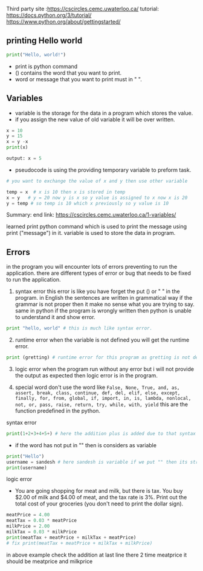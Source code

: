 Third party site :https://cscircles.cemc.uwaterloo.ca/
tutorial: https://docs.python.org/3/tutorial/
https://www.python.org/about/gettingstarted/


## printing Hello world

```python
print("Hello, world!")
```

- print is python command 
- () contains the word that you want to print.
- word or message that you want to print must in " ".

## Variables
- variable is the storage for the data in a program which stores the value.
- if you assign the new value of old variable it will be over written.
```python
x = 10
y = 15
x = y -x
print(x)

output: x = 5
```

- pseudocode is using the providing temporary variable to preform task.
```python
# you want to exchange the value of x and y then use other variable

temp = x  # x is 10 then x is stored in temp 
x = y   # y = 20 now y is x so y value is assigned to x now x is 20
y = temp # so temp is 10 which x previously so y value is 10
```



Summary: 
end link: https://cscircles.cemc.uwaterloo.ca/1-variables/

learned print python command which is used to print the message using print ("message") in it.
variable is used to store the data in program. 

## Errors

in the program you will encounter lots of errors preventing to run the application. there are different types of error or bug that needs to be fixed to run the application.

1. syntax error
	this error is like you have forget the put () or " " in the program.
	in English the sentences are written in grammatical way if the grammar is not proper then it make no sense what you are trying to say. same in python if the program is wrongly written then python is unable to understand it and show error.
```python
print "hello, world" # this is much like syntax error.
``` 

2. runtime error
	when the variable is not defined you will get the runtime error.
```python
print (gretting) # runtime error for this program as gretting is not define
```

3. logic error
	when the program run without any error but i will not provide the output as expected then logic error is in the program.

4. special word
	don't use the word like `False, None, True, and, as, assert, break, class, continue, def, del, elif, else, except, finally, for, from, global, if, import, in, is, lambda, nonlocal, not, or, pass, raise, return, try, while, with, yield` this are the function predefined in the python.


syntax error
```python
print(1+2+3+4+5+) # here the addition plus is added due to that syntax error.
```

- if the word has not put in "" then is considers as variable
```python
print("Hello")
username = sandesh # here sandesh is variable if we put "" then its string
print(username)
```

logic error
- You are going shopping for meat and milk, but there is tax. You buy $2.00 of milk and $4.00 of meat, and the tax rate is 3%. Print out the total cost of your groceries (you don't need to print the dollar sign).
```python
meatPrice = 4.00
meatTax = 0.03 * meatPrice
milkPrice = 2.00
milkTax = 0.03 * milkPrice
print(meatTax + meatPrice + milkTax + meatPrice)
# fix print(meatTax + meatPrice + milkTax + milkPrice)
```

in above example check the addition at last line there 2 time meatprice it should be meatprice and milkprice

 